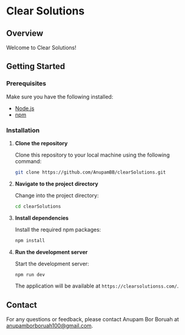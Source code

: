 # Clear Solutions

## Overview

Welcome to Clear Solutions!

## Getting Started

### Prerequisites

Make sure you have the following installed:

- [Node.js](https://nodejs.org/)
- [npm](https://www.npmjs.com/)

### Installation

1. **Clone the repository**

   Clone this repository to your local machine using the following command:

   ```bash
   git clone https://github.com/AnupamBB/clearSolutions.git
   ```

2. **Navigate to the project directory**

   Change into the project directory:

   ```bash
   cd clearSolutions
   ```

3. **Install dependencies**

   Install the required npm packages:

   ```bash
   npm install
   ```

4. **Run the development server**

   Start the development server:

   ```bash
   npm run dev
   ```

   The application will be available at `https://clearsolutionss.com/`.


## Contact

For any questions or feedback, please contact Anupam Bor Boruah at anupamborboruah100@gmail.com.
